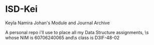 # ISD-Kei
Keyla Namira Johan's Module and Journal Archive


A personal repo i'll use to place all my Data Structure assignments, \s
whose NIM is 60706240065 and\s
class is D3IF-48-02
